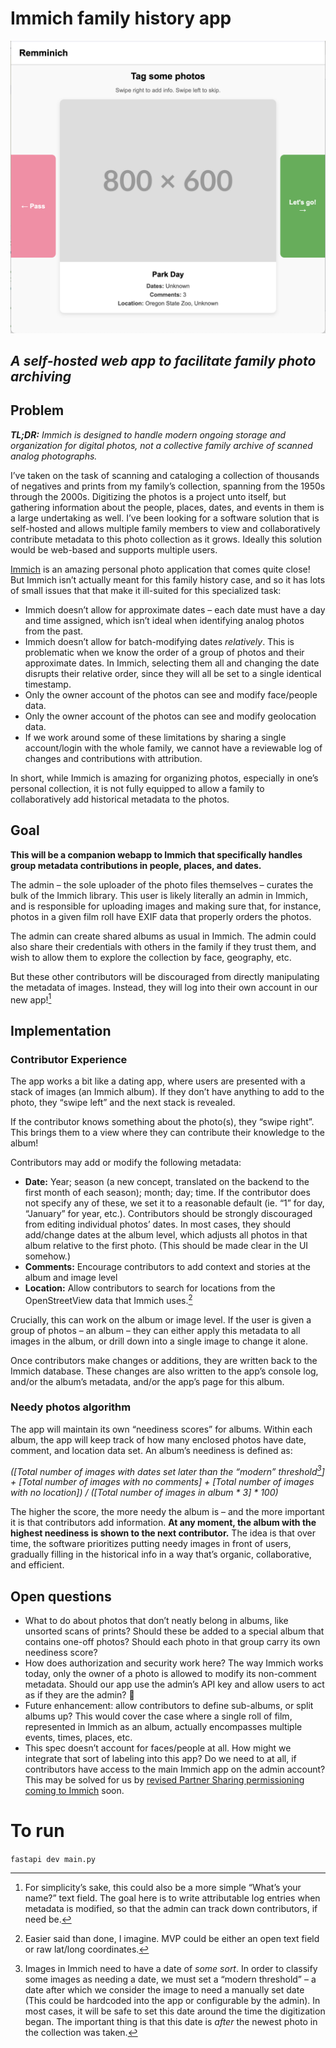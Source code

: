 # **Immich family history app**

<p align="center">
  <img src="docs/ss.png" />
</p>

## *A self-hosted web app to facilitate family photo archiving*

## **Problem**

***TL;DR:** Immich is designed to handle modern ongoing storage and organization for digital photos, not a collective family archive of scanned analog photographs.*

I’ve taken on the task of scanning and cataloging a collection of thousands of negatives and prints from my family’s collection, spanning from the 1950s through the 2000s. Digitizing the photos is a project unto itself, but gathering information about the people, places, dates, and events in them is a large undertaking as well. I’ve been looking for a software solution that is self-hosted and allows multiple family members to view and collaboratively contribute metadata to this photo collection as it grows. Ideally this solution would be web-based and supports multiple users.

[Immich](https://immich.app/) is an amazing personal photo application that comes quite close\! But Immich isn’t actually meant for this family history case, and so it has lots of small issues that that make it ill-suited for this specialized task:

* Immich doesn’t allow for approximate dates – each date must have a day and time assigned, which isn’t ideal when identifying analog photos from the past.  
* Immich doesn’t allow for batch-modifying dates *relatively*. This is problematic when we know the order of a group of photos and their approximate dates. In Immich, selecting them all and changing the date disrupts their relative order, since they will all be set to a single identical timestamp.  
* Only the owner account of the photos can see and modify face/people data.  
* Only the owner account of the photos can see and modify geolocation data.  
* If we work around some of these limitations by sharing a single account/login with the whole family, we cannot have a reviewable log of changes and contributions with attribution.

In short, while Immich is amazing for organizing photos, especially in one’s personal collection, it is not fully equipped to allow a family to collaboratively add historical metadata to the photos.

## **Goal**

**This will be a companion webapp to Immich that specifically handles group metadata contributions in people, places, and dates.**

The admin – the sole uploader of the photo files themselves – curates the bulk of the Immich library. This user is likely literally an admin in Immich, and is responsible for uploading images and making sure that, for instance, photos in a given film roll have EXIF data that properly orders the photos.

The admin can create shared albums as usual in Immich. The admin could also share their credentials with others in the family if they trust them, and wish to allow them to explore the collection by face, geography, etc.

But these other contributors will be discouraged from directly manipulating the metadata of images. Instead, they will log into their own account in our new app\![^1]

## **Implementation**

### **Contributor Experience**

The app works a bit like a dating app, where users are presented with a stack of images (an Immich album). If they don’t have anything to add to the photo, they “swipe left” and the next stack is revealed.

If the contributor knows something about the photo(s), they “swipe right”. This brings them to a view where they can contribute their knowledge to the album\!

Contributors may add or modify the following metadata:

* **Date:** Year; season (a new concept, translated on the backend to the first month of each season); month; day; time. If the contributor does not specify any of these, we set it to a reasonable default (ie. “1” for day, “January” for year, etc.). Contributors should be strongly discouraged from editing individual photos’ dates. In most cases, they should add/change dates at the album level, which adjusts all photos in that album relative to the first photo. (This should be made clear in the UI somehow.)  
* **Comments:** Encourage contributors to add context and stories at the album and image level  
* **Location:** Allow contributors to search for locations from the OpenStreetView data that Immich uses.[^2]

Crucially, this can work on the album or image level. If the user is given a group of photos – an album – they can either apply this metadata to all images in the album, or drill down into a single image to change it alone.

Once contributors make changes or additions, they are written back to the Immich database. These changes are also written to the app’s console log, and/or the album’s metadata, and/or the app’s page for this album.

### **Needy photos algorithm**

The app will maintain its own “neediness scores” for albums. Within each album, the app will keep track of how many enclosed photos have date, comment, and location data set. An album’s neediness is defined as:

*(\[Total number of images with dates set later than the “modern” threshold[^3]\] \+ \[Total number of images with no comments\] \+ \[Total number of images with no location\]) / (\[Total number of images in album \* 3\] \* 100\)*

The higher the score, the more needy the album is – and the more important it is that contributors add information. **At any moment, the album with the highest neediness is shown to the next contributor.** The idea is that over time, the software prioritizes putting needy images in front of users, gradually filling in the historical info in a way that’s organic, collaborative, and efficient.

## **Open questions**

* What to do about photos that don’t neatly belong in albums, like unsorted scans of prints? Should these be added to a special album that contains one-off photos? Should each photo in that group carry its own neediness score?  
* How does authorization and security work here? The way Immich works today, only the owner of a photo is allowed to modify its non-comment metadata. Should our app use the admin’s API key and allow users to act as if they are the admin? 😬  
* Future enhancement: allow contributors to define sub-albums, or split albums up? This would cover the case where a single roll of film, represented in Immich as an album, actually encompasses multiple events, times, places, etc.  
* This spec doesn’t account for faces/people at all. How might we integrate that sort of labeling into this app? Do we need to at all, if contributors have access to the main Immich app on the admin account? This may be solved for us by [revised Partner Sharing permissioning coming to Immich](https://github.com/immich-app/immich/discussions/7038) soon.

[^1]: For simplicity’s sake, this could also be a more simple “What’s your name?” text field. The goal here is to write attributable log entries when metadata is modified, so that the admin can track down contributors, if need be.

[^2]: Easier said than done, I imagine. MVP could be either an open text field or raw lat/long coordinates.

[^3]: Images in Immich need to have a date of *some sort*. In order to classify some images as needing a date, we must set a “modern threshold” – a date after which we consider the image to need a manually set date (This could be hardcoded into the app or configurable by the admin). In most cases, it will be safe to set this date around the time the digitization began. The important thing is that this date is *after* the newest photo in the collection was taken.


# To run
`fastapi dev main.py`